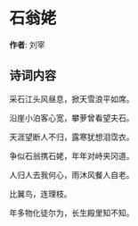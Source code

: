 # 石翁姥

**作者**: 刘宰

## 诗词内容

采石江头风昼息，掀天雪浪平如席。

沿崖小泊客心宽，攀萝曾看望夫石。

天涯望断人不归，露寒犹想泪霑衣。

争似石翁携石姥，年年对峙夹冈道。

人归人去我何心，雨沐风餐人自老。

比翼鸟，连理枝。

年多物化徒尔为，长生殿里知不知。


